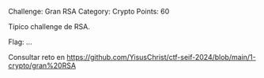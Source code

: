 Challenge: Gran RSA
Category: Crypto
Points: 60

Típico challenge de RSA.

Flag: ...

Consultar reto en https://github.com/YisusChrist/ctf-seif-2024/blob/main/1-crypto/gran%20RSA
